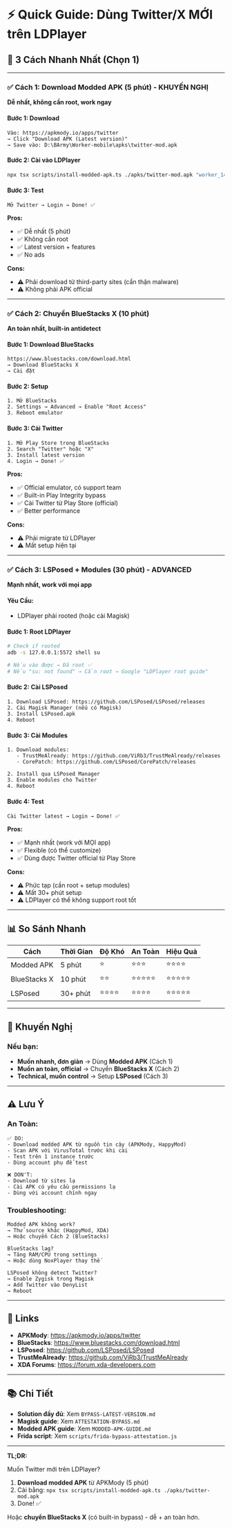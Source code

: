 # ⚡ Quick Guide: Dùng Twitter/X MỚI trên LDPlayer

## 🎯 3 Cách Nhanh Nhất (Chọn 1)

---

### ✅ Cách 1: Download Modded APK (5 phút) - KHUYẾN NGHỊ

**Dễ nhất, không cần root, work ngay**

#### Bước 1: Download
```
Vào: https://apkmody.io/apps/twitter
→ Click "Download APK (Latest version)"
→ Save vào: D:\BArmy\Worker-mobile\apks\twitter-mod.apk
```

#### Bước 2: Cài vào LDPlayer
```bash
npx tsx scripts/install-modded-apk.ts ./apks/twitter-mod.apk "worker_14"
```

#### Bước 3: Test
```
Mở Twitter → Login → Done! ✅
```

**Pros:**
- ✅ Dễ nhất (5 phút)
- ✅ Không cần root
- ✅ Latest version + features
- ✅ No ads

**Cons:**
- ⚠️ Phải download từ third-party sites (cẩn thận malware)
- ⚠️ Không phải APK official

---

### ✅ Cách 2: Chuyển BlueStacks X (10 phút)

**An toàn nhất, built-in antidetect**

#### Bước 1: Download BlueStacks
```
https://www.bluestacks.com/download.html
→ Download BlueStacks X
→ Cài đặt
```

#### Bước 2: Setup
```
1. Mở BlueStacks
2. Settings → Advanced → Enable "Root Access"
3. Reboot emulator
```

#### Bước 3: Cài Twitter
```
1. Mở Play Store trong BlueStacks
2. Search "Twitter" hoặc "X"
3. Install latest version
4. Login → Done! ✅
```

**Pros:**
- ✅ Official emulator, có support team
- ✅ Built-in Play Integrity bypass
- ✅ Cài Twitter từ Play Store (official)
- ✅ Better performance

**Cons:**
- ⚠️ Phải migrate từ LDPlayer
- ⚠️ Mất setup hiện tại

---

### ✅ Cách 3: LSPosed + Modules (30 phút) - ADVANCED

**Mạnh nhất, work với mọi app**

#### Yêu Cầu:
- LDPlayer phải rooted (hoặc cài Magisk)

#### Bước 1: Root LDPlayer
```bash
# Check if rooted
adb -s 127.0.0.1:5572 shell su

# Nếu vào được → Đã root ✅
# Nếu "su: not found" → Cần root → Google "LDPlayer root guide"
```

#### Bước 2: Cài LSPosed
```
1. Download LSPosed: https://github.com/LSPosed/LSPosed/releases
2. Cài Magisk Manager (nếu có Magisk)
3. Install LSPosed.apk
4. Reboot
```

#### Bước 3: Cài Modules
```
1. Download modules:
   - TrustMeAlready: https://github.com/ViRb3/TrustMeAlready/releases
   - CorePatch: https://github.com/LSPosed/CorePatch/releases

2. Install qua LSPosed Manager
3. Enable modules cho Twitter
4. Reboot
```

#### Bước 4: Test
```
Cài Twitter latest → Login → Done! ✅
```

**Pros:**
- ✅ Mạnh nhất (work với MỌI app)
- ✅ Flexible (có thể customize)
- ✅ Dùng được Twitter official từ Play Store

**Cons:**
- ⚠️ Phức tạp (cần root + setup modules)
- ⚠️ Mất 30+ phút setup
- ⚠️ LDPlayer có thể không support root tốt

---

## 📊 So Sánh Nhanh

| Cách | Thời Gian | Độ Khó | An Toàn | Hiệu Quả |
|------|-----------|--------|---------|----------|
| Modded APK | 5 phút | ⭐ | ⭐⭐⭐ | ⭐⭐⭐⭐ |
| BlueStacks X | 10 phút | ⭐⭐ | ⭐⭐⭐⭐⭐ | ⭐⭐⭐⭐⭐ |
| LSPosed | 30+ phút | ⭐⭐⭐⭐ | ⭐⭐⭐⭐ | ⭐⭐⭐⭐⭐ |

---

## 🎯 Khuyến Nghị

### Nếu bạn:
- **Muốn nhanh, đơn giản** → Dùng **Modded APK** (Cách 1)
- **Muốn an toàn, official** → Chuyển **BlueStacks X** (Cách 2)
- **Technical, muốn control** → Setup **LSPosed** (Cách 3)

---

## ⚠️ Lưu Ý

### An Toàn:
```
✅ DO:
- Download modded APK từ nguồn tin cậy (APKMody, HappyMod)
- Scan APK với VirusTotal trước khi cài
- Test trên 1 instance trước
- Dùng account phụ để test

❌ DON'T:
- Download từ sites lạ
- Cài APK có yêu cầu permissions lạ
- Dùng với account chính ngay
```

### Troubleshooting:
```
Modded APK không work?
→ Thử source khác (HappyMod, XDA)
→ Hoặc chuyển Cách 2 (BlueStacks)

BlueStacks lag?
→ Tăng RAM/CPU trong settings
→ Hoặc dùng NoxPlayer thay thế

LSPosed không detect Twitter?
→ Enable Zygisk trong Magisk
→ Add Twitter vào DenyList
→ Reboot
```

---

## 🔗 Links

- **APKMody**: https://apkmody.io/apps/twitter
- **BlueStacks**: https://www.bluestacks.com/download.html
- **LSPosed**: https://github.com/LSPosed/LSPosed
- **TrustMeAlready**: https://github.com/ViRb3/TrustMeAlready
- **XDA Forums**: https://forum.xda-developers.com

---

## 📚 Chi Tiết

- **Solution đầy đủ**: Xem `BYPASS-LATEST-VERSION.md`
- **Magisk guide**: Xem `ATTESTATION-BYPASS.md`
- **Modded APK guide**: Xem `MODDED-APK-GUIDE.md`
- **Frida script**: Xem `scripts/frida-bypass-attestation.js`

---

**TL;DR:**

Muốn Twitter mới trên LDPlayer?
1. **Download modded APK** từ APKMody (5 phút)
2. Cài bằng: `npx tsx scripts/install-modded-apk.ts ./apks/twitter-mod.apk`
3. Done! ✅

Hoặc **chuyển BlueStacks X** (có built-in bypass) - dễ + an toàn hơn.
